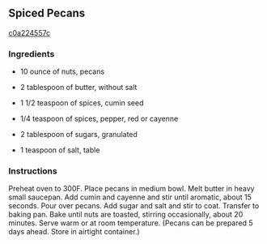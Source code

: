 ## Spiced Pecans

[c0a224557c](http://www.epicurious.com/recipes/food/views/spiced-pecans-2887)

### Ingredients

 - 10 ounce of nuts, pecans

 - 2 tablespoon of butter, without salt

 - 1 1/2 teaspoon of spices, cumin seed

 - 1/4 teaspoon of spices, pepper, red or cayenne

 - 2 tablespoon of sugars, granulated

 - 1 teaspoon of salt, table

### Instructions

Preheat oven to 300F. Place pecans in medium bowl. Melt butter in heavy small saucepan. Add cumin and cayenne and stir until aromatic, about 15 seconds. Pour over pecans. Add sugar and salt and stir to coat. Transfer to baking pan. Bake until nuts are toasted, stirring occasionally, about 20 minutes. Serve warm or at room temperature. (Pecans can be prepared 5 days ahead. Store in airtight container.)